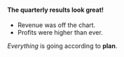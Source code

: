 #### The quarterly results look great!

- Revenue was off the chart.
- Profits were higher than ever.

*Everything* is going according to **plan**.
